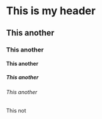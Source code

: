 # This is my header

## This another

### This another

#### This another

##### This another

###### This another

This not

